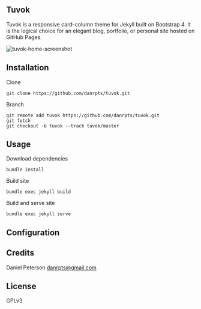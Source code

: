 ## Tuvok
Tuvok is a responsive card-column theme for Jekyll built on Bootstrap 4. It is the logical choice for an elegant blog, portfolio, or personal site hosted on GitHub Pages.

![tuvok-home-screenshot](assets/images/tuvok-home-screenshot.png)

## Installation

Clone

    git clone https://github.com/danrpts/tuvok.git

Branch

    git remote add tuvok https://github.com/danrpts/tuvok.git
    git fetch
    git checkout -b tuvok --track tuvok/master

## Usage

Download dependencies

    bundle install

Build site

    bundle exec jekyll build

Build and serve site

    bundle exec jekyll serve

## Configuration

## Credits
Daniel Peterson <danrpts@gmail.com>

## License
GPLv3

